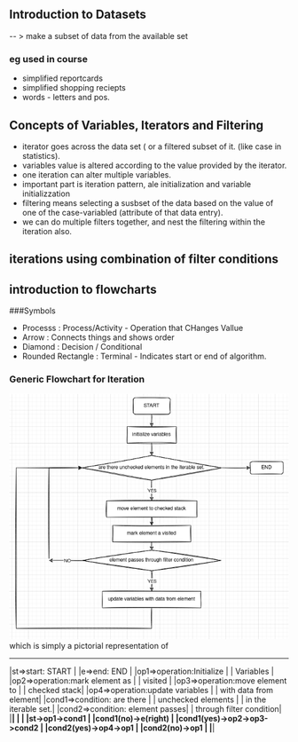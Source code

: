 ## Introduction to Datasets

-- > make a subset of data from the available set
### eg used in course

+ simplified reportcards
+ simplified shopping reciepts
+ words - letters and pos.

## Concepts of Variables, Iterators and Filtering

+ iterator goes across the data set ( or a filtered subset of it. (like case in statistics).
+ variables value is altered according to the value provided by the iterator.
+ one iteration can alter multiple variables.
+ important part is iteration pattern, ale initialization and variable initializzation
+ filtering means selecting a susbset of the data based on the value of one of the case-variabled (attribute of that data entry).
+ we can do multiple filters together, and nest the filtering within the iteration also.

## iterations using combination of filter conditions

## introduction to flowcharts

###Symbols
+ Processs : Process/Activity - Operation that CHanges Vallue
+ Arrow : Connects things and shows order
+ Diamond : Decision / Conditional
+ Rounded Rectangle : Terminal - Indicates start or end of algorithm.

###  Generic Flowchart for Iteration

![iteration algorithm](imgs/iteration-alg.png)
which is simply a pictorial representation of

 ________________________________
|st=>start: START                |
|e=>end: END                     |
|op1=>operation:Initialize       |
|               Variables        |
|op2=>operation:mark element as  |
|                       visited  |
|op3=>operation:move element to  |
|                   checked stack|
|op4=>operation:update variables |
|          with data from element|
|cond1=>condition: are there     |
|             unchecked elements |
|            in the iterable set.|
|cond2=>condition: element passes|
|        through filter condition|
|________________________________|
|                                |
|st->op1->cond1                  |
|cond1(no)->e(right)             |
|cond1(yes)->op2->op3->cond2     |
|cond2(yes)->op4->op1            |
|cond2(no)->op1                  |
|________________________________|